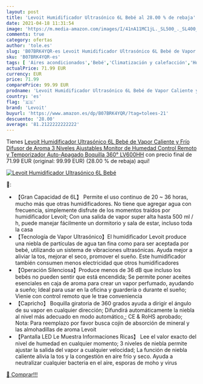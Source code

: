 ```yaml
---
layout: post
title: 'Levoit Humidificador Ultrasónico 6L Bebé al 28.00 % de rebaja'
date: 2021-04-18 11:31:54
image: 'https://m.media-amazon.com/images/I/41nA11MC1jL._SL500_._SL400_.jpg'
comments: true
category: ofertas
author: 'tole.es'
slug: 'B07BRK4YQR-es Levoit Humidificador Ultrasónico 6L Bebé de Vapor Caliente...'
sku: 'B07BRK4YQR-es'
tags: [ 'Aires acondicionados','Bebé','Climatización y calefacción','Hogar y cocina','Humidificadores','Seguridad','bebé','levoit', ]
actualPrice: 71.99 EUR
currency: EUR
price: 71.99
comparePrice: 99.99 EUR
prodname: 'Levoit Humidificador Ultrasónico 6L Bebé de Vapor Caliente y Frío  Difusor de Aroma  3 Niveles Ajustables  Monitor de Humedad  Control Remoto y Temporizador  Auto-Apagado  Boquilla 360°  LV600HH'
country: 'es'
flag: '🇪🇸'
brand: 'Levoit'
buyurl: 'https://www.amazon.es/dp/B07BRK4YQR/?tag=tolees-21'
descuento: '28.00'
average: '81.2122222222222'
---
```


Tienes [Levoit Humidificador Ultrasónico 6L Bebé de Vapor Caliente y Frío  Difusor de Aroma  3 Niveles Ajustables  Monitor de Humedad  Control Remoto y Temporizador  Auto-Apagado  Boquilla 360°  LV600HH](https://www.amazon.es/dp/B07BRK4YQR/?tag=tolees-21) con precio final de  71.99 EUR (original: 99.99 EUR) (28.00 %  de rebaja) aqui!

[![Levoit Humidificador Ultrasónico 6L Bebé](https://m.media-amazon.com/images/I/41nA11MC1jL._SL500_._SL400_.jpg)](https://www.amazon.es/dp/B07BRK4YQR/?tag=tolees-21)

🔎:

- 【Gran Capacidad de 6L】 Permite el uso continuo de 20 ~ 36 horas, mucho más que otras humidificadores. No tiene que agregar agua con frecuencia, simplemente disfrute de los momentos traídos por humidificador Levoit; Con una salida de vapor super alta hasta 500 ml / h, puede manejar fácilmente un dormitorio y sala de estar, incluso toda la casa
- 【Tecnología de Vapor Ultrasónico】El humidificador Levoit produce una niebla de partículas de agua tan fina como para ser aceptada por bebé, utilizando un sistema de vibraciones ultrasónicas. Ayuda mejor a aliviar la tos, mejorar el seco, promover el sueño. Este humidificador también consumen menos electricidad que otros humidificadores
- 【Operación Silenciosa】Produce menos de 36 dB que incluso los bebés no pueden sentir que está encendida; Se permite poner aceites esenciales en caja de aroma para crear un vapor perfumado, ayudando a sueño; Ideal para usar en la oficina y guardería o durante el sueño; Vienie con control remoto que le trae conveniencia
- 【Capricho】 Boquilla giratoria de 360 grados ayuda a dirigir el ángulo de su vapor en cualquier dirección; Difundirá automáticamente la niebla al nivel más adecuado en modo automático,; CE & RoHS aprobado; Nota: Para reemplazo por favor busca cojín de absorción de mineral y las almohadillas de aroma Levoit
- 【Pantalla LED Le Muestra Informaciones Ricas】 Lee el valor exacto del nivel de humedad en cualquier momento; 3 niveles de niebla permite ajustar la salida del vapor a cualquier velocidad; La función de niebla caliente alivia la tos y la congestión en aire frío y seco. Ayuda a neutralizar cualquier bacteria en el aire, esporas de moho y virus

[🛒 Comprar!!!](https://www.amazon.es/dp/B07BRK4YQR/?tag=tolees-21)
